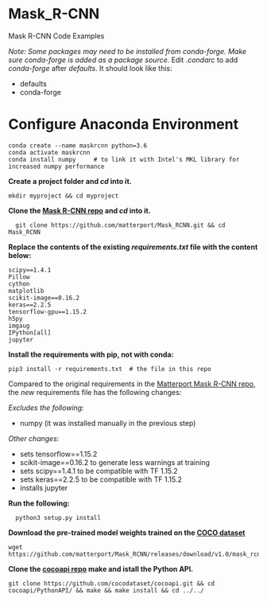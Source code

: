 # Mask_R-CNN
Mask R-CNN Code Examples

*Note: Some packages may need to be installed from conda-forge. Make sure conda-forge is added as a package source.* Edit *.condarc* to add *conda-forge* after *defaults*. It should look like this:
- defaults
- conda-forge

# Configure Anaconda Environment
    conda create --name maskrcnn python=3.6
    conda activate maskrcnn
    conda install numpy     # to link it with Intel's MKL library for increased numpy performance
    
**Create a project folder and *cd* into it.**

    mkdir myproject && cd myproject

**Clone the [Mask R-CNN repo](https://github.com/matterport/Mask_RCNN) and *cd* into it.**

      git clone https://github.com/matterport/Mask_RCNN.git && cd Mask_RCNN

**Replace the contents of the existing *requirements.txt* file with the content below:**

    scipy==1.4.1
    Pillow
    cython
    matplotlib
    scikit-image==0.16.2
    keras==2.2.5
    tensorflow-gpu==1.15.2
    h5py
    imgaug
    IPython[all]
    jupyter
    
 **Install the requirements with pip, not with conda:**
 
    pip3 install -r requirements.txt  # the file in this repo

Compared to the original requirements in the [Matterport Mask R-CNN repo](https://github.com/matterport/Mask_RCNN), the *new* requirements file has the following changes:

*Excludes the following:*

- numpy (it was installed manually in the previous step) 

*Other changes:*

- sets tensorflow==1.15.2
- scikit-image==0.16.2 to generate less warnings at training
- sets scipy==1.4.1 to be compatible with TF 1.15.2
- sets keras==2.2.5 to be compatible with TF 1.15.2
- installs jupyter

**Run the following:**
      
      python3 setup.py install
      
**Download the pre-trained model weights trained on the [COCO dataset](https://cocodataset.org/)**

    wget https://github.com/matterport/Mask_RCNN/releases/download/v1.0/mask_rcnn_coco.h5

**Clone the [cocoapi repo](https://github.com/cocodataset/cocoapi) make and istall the Python API.**

    git clone https://github.com/cocodataset/cocoapi.git && cd cocoapi/PythonAPI/ && make && make install && cd ../../
